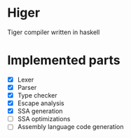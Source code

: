 # Higer

Tiger compiler written in haskell

# Implemented parts

- [x] Lexer
- [x] Parser
- [x] Type checker
- [x] Escape analysis
- [x] SSA generation
- [ ] SSA optimizations
- [ ] Assembly language code generation
